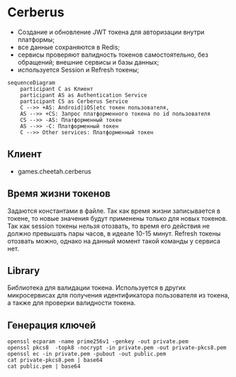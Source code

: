 # Cerberus

- Создание и обновление JWT токена для авторизации внутри платформы;
- все данные сохраняются в Redis;
- сервисы проверяют валидность токенов самостоятельно, без обращений;
  внешние сервисы и базы данных;
- используется Session и Refresh токены;

```mermaid
sequenceDiagram
    participant С as Клиент
    participant AS as Authentication Service
    participant CS as Cerberus Service
    С -->> +AS: Android|iOS|etc токен пользователя,        
    AS -->> +CS: Запрос платформенного токена по id пользователя        
    CS -->> -AS: Платформенный токен
    AS -->> -С: Платформенный токен
    С -->> Other services: Платформенный токен
```

## Клиент
- games.cheetah.cerberus


## Время жизни токенов

Задаются константами в файле. Так как время жизни записывается в токене, то новые значения будут применены только для
новых токенов. Так как session токены нельзя отозвать, то время его действия не должно превышать пары часов, в идеале
10-15 минут. Refresh токены отозвать можно, однако на данный момент такой команды у сервиса нет.

## Library

Библиотека для валидации токена. Используется в других микросервисах для получения идентификатора пользователя из
токена, а также для проверки валидности токена.

## Генерация ключей

```shell
openssl ecparam -name prime256v1 -genkey -out private.pem
openssl pkcs8  -topk8 -nocrypt -in private.pem -out private-pkcs8.pem 
openssl ec -in private.pem -pubout -out public.pem
cat private-pkcs8.pem | base64 
cat public.pem | base64
```

